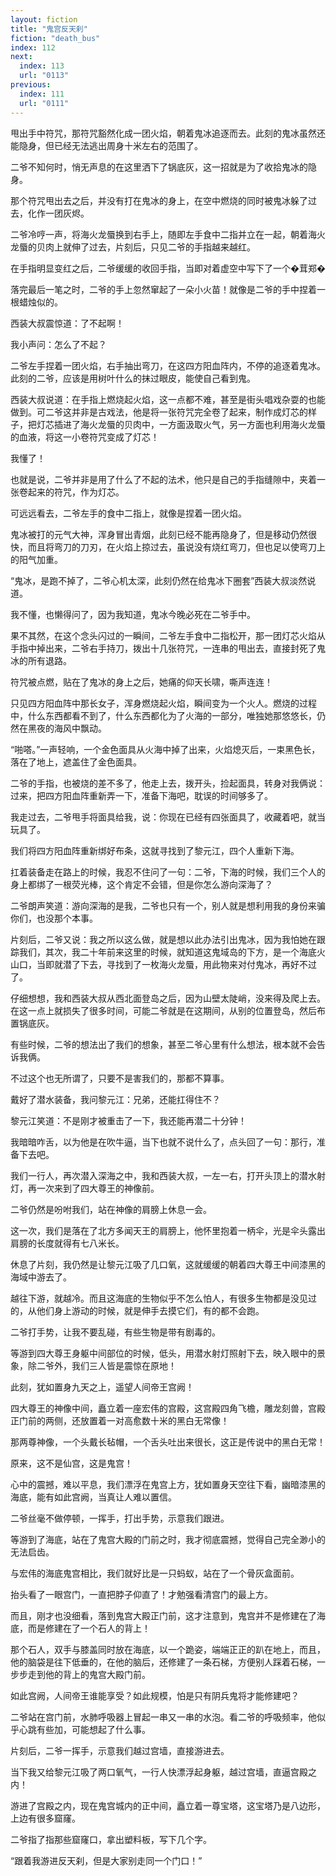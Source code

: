 ```yaml
---
layout: fiction
title: "鬼宫反天刹"
fiction: "death_bus"
index: 112
next:
  index: 113
  url: "0113"
previous:
  index: 111
  url: "0111"
---
```

甩出手中符咒，那符咒豁然化成一团火焰，朝着鬼冰追逐而去。此刻的鬼冰虽然还能隐身，但已经无法逃出周身十米左右的范围了。

二爷不知何时，悄无声息的在这里洒下了锅底灰，这一招就是为了收拾鬼冰的隐身。

那个符咒甩出去之后，并没有打在鬼冰的身上，在空中燃烧的同时被鬼冰躲了过去，化作一团灰烬。

二爷冷哼一声，将海火龙蜃换到右手上，随即左手食中二指并立在一起，朝着海火龙蜃的贝肉上就伸了过去，片刻后，只见二爷的手指越来越红。

在手指明显变红之后，二爷缓缓的收回手指，当即对着虚空中写下了一个�茸郑�

落完最后一笔之时，二爷的手上忽然窜起了一朵小火苗！就像是二爷的手中捏着一根蜡烛似的。

西装大叔震惊道：了不起啊！

我小声问：怎么了不起？

二爷左手捏着一团火焰，右手抽出弯刀，在这四方阳血阵内，不停的追逐着鬼冰。此刻的二爷，应该是用树叶什么的抹过眼皮，能使自己看到鬼。

西装大叔说道：在手指上燃烧起火焰，这一点都不难，甚至是街头唱戏杂耍的也能做到。可二爷这并非是古戏法，他是将一张符咒完全卷了起来，制作成灯芯的样子，把灯芯插进了海火龙蜃的贝肉中，一方面汲取火气，另一方面也利用海火龙蜃的血液，将这一小卷符咒变成了灯芯！

我懂了！

也就是说，二爷并非是用了什么了不起的法术，他只是自己的手指缝隙中，夹着一张卷起来的符咒，作为灯芯。

可远远看去，二爷左手的食中二指上，就像是捏着一团火焰。

鬼冰被打的元气大神，浑身冒出青烟，此刻已经不能再隐身了，但是移动仍然很快，而且将弯刀的刀刃，在火焰上掠过去，虽说没有烧红弯刀，但也足以使弯刀上的阳气加重。

“鬼冰，是跑不掉了，二爷心机太深，此刻仍然在给鬼冰下圈套”西装大叔淡然说道。

我不懂，也懒得问了，因为我知道，鬼冰今晚必死在二爷手中。

果不其然，在这个念头闪过的一瞬间，二爷左手食中二指松开，那一团灯芯火焰从手指中掉出来，二爷右手持刀，拨出十几张符咒，一连串的甩出去，直接封死了鬼冰的所有退路。

符咒被点燃，贴在了鬼冰的身上之后，她痛的仰天长啸，嘶声连连！

只见四方阳血阵中那长女子，浑身燃烧起火焰，瞬间变为一个火人。燃烧的过程中，什么东西都看不到了，什么东西都化为了火海的一部分，唯独她那悠悠长，仍然在黑夜的海风中飘动。

“啪嗒。”一声轻响，一个金色面具从火海中掉了出来，火焰熄灭后，一束黑色长，落在了地上，遮盖住了金色面具。

二爷的手指，也被烧的差不多了，他走上去，拨开头，捡起面具，转身对我俩说：过来，把四方阳血阵重新弄一下，准备下海吧，耽误的时间够多了。

我走过去，二爷甩手将面具给我，说：你现在已经有四张面具了，收藏着吧，就当玩具了。

我们将四方阳血阵重新绑好布条，这就寻找到了黎元江，四个人重新下海。

扛着装备走在路上的时候，我忍不住问了一句：二爷，下海的时候，我们三个人的身上都绑了一根荧光棒，这个肯定不会错，但是你怎么游向深海了？

二爷朗声笑道：游向深海的是我，二爷也只有一个，别人就是想利用我的身份来骗你们，也没那个本事。

片刻后，二爷又说：我之所以这么做，就是想以此办法引出鬼冰，因为我怕她在跟踪我们，其次，我二十年前来这里的时候，就知道这鬼域岛的下方，是一个海底火山口，当即就潜了下去，寻找到了一枚海火龙蜃，用此物来对付鬼冰，再好不过了。

仔细想想，我和西装大叔从西北面登岛之后，因为山壁太陡峭，没来得及爬上去。在这一点上就损失了很多时间，可能二爷就是在这期间，从别的位置登岛，然后布置锅底灰。

有些时候，二爷的想法出了我们的想象，甚至二爷心里有什么想法，根本就不会告诉我俩。

不过这个也无所谓了，只要不是害我们的，那都不算事。

戴好了潜水装备，我问黎元江：兄弟，还能扛得住不？

黎元江笑道：不是刚才被重击了一下，我还能再潜二十分钟！

我暗暗咋舌，以为他是在吹牛逼，当下也就不说什么了，点头回了一句：那行，准备下去吧。

我们一行人，再次潜入深海之中，我和西装大叔，一左一右，打开头顶上的潜水射灯，再一次来到了四大尊王的神像前。

二爷仍然是吩咐我们，站在神像的肩膀上休息一会。

这一次，我们是落在了北方多闻天王的肩膀上，他怀里抱着一柄伞，光是伞头露出肩膀的长度就得有七八米长。

休息了片刻，我仍然是让黎元江吸了几口氧，这就缓缓的朝着四大尊王中间漆黑的海域中游去了。

越往下游，就越冷。而且这海底的生物似乎不怎么怕人，有很多生物都是没见过的，从他们身上游动的时候，就是伸手去摸它们，有的都不会跑。

二爷打手势，让我不要乱碰，有些生物是带有剧毒的。

等游到四大尊王身躯中间部位的时候，低头，用潜水射灯照射下去，映入眼中的景象，除二爷外，我们三人皆是震惊在原地！

此刻，犹如置身九天之上，遥望人间帝王宫阙！

四大尊王的神像中间，矗立着一座宏伟的宫殿，这宫殿四角飞檐，雕龙刻兽，宫殿正门前的两侧，还放置着一对高愈数十米的黑白无常像！

那两尊神像，一个头戴长毡帽，一个舌头吐出来很长，这正是传说中的黑白无常！

原来，这不是仙宫，这是鬼宫！

心中的震撼，难以平息，我们漂浮在鬼宫上方，犹如置身天空往下看，幽暗漆黑的海底，能有如此宫阙，当真让人难以置信。

二爷丝毫不做停顿，一挥手，打出手势，示意我们跟进。

等游到了海底，站在了鬼宫大殿的门前之时，我才彻底震撼，觉得自己完全渺小的无法启齿。

与宏伟的海底鬼宫相比，我们就好比是一只蚂蚁，站在了一个骨灰盒面前。

抬头看了一眼宫门，一直把脖子仰直了！才勉强看清宫门的最上方。

而且，刚才也没细看，落到鬼宫大殿正门前，这才注意到，鬼宫并不是修建在了海底，而是修建在了一个石人的背上！

那个石人，双手与膝盖同时放在海底，以一个跪姿，端端正正的趴在地上，而且，他的脑袋是往下低垂的，在他的脑后，还修建了一条石梯，方便别人踩着石梯，一步步走到他的背上的鬼宫大殿门前。

如此宫阙，人间帝王谁能享受？如此规模，怕是只有阴兵鬼将才能修建吧？

二爷站在宫门前，水肺呼吸器上冒起一串又一串的水泡。看二爷的呼吸频率，他似乎心跳有些加，可能想起了什么事。

片刻后，二爷一挥手，示意我们越过宫墙，直接游进去。

当下我又给黎元江吸了两口氧气，一行人快漂浮起身躯，越过宫墙，直逼宫殿之内！

游进了宫殿之内，现在鬼宫城内的正中间，矗立着一尊宝塔，这宝塔乃是八边形，上边有很多窟窿。

二爷指了指那些窟窿口，拿出塑料板，写下几个字。

“跟着我游进反天刹，但是大家别走同一个门口！”
